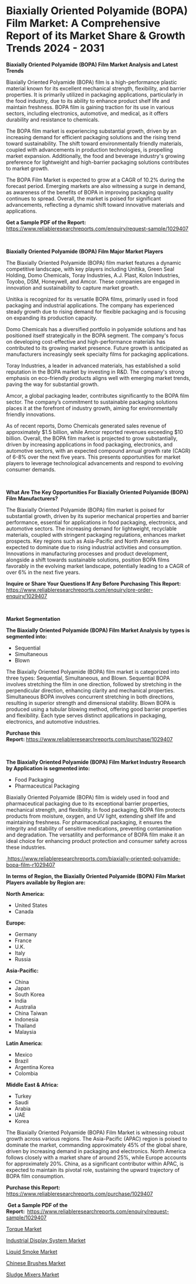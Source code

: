 <p><h1>Biaxially Oriented Polyamide (BOPA) Film Market: A Comprehensive Report of its Market Share & Growth Trends 2024 - 2031</h1></p><p><strong>Biaxially Oriented Polyamide (BOPA) Film Market Analysis and Latest Trends</strong></p>
<p><p>Biaxially Oriented Polyamide (BOPA) film is a high-performance plastic material known for its excellent mechanical strength, flexibility, and barrier properties. It is primarily utilized in packaging applications, particularly in the food industry, due to its ability to enhance product shelf life and maintain freshness. BOPA film is gaining traction for its use in various sectors, including electronics, automotive, and medical, as it offers durability and resistance to chemicals.</p><p>The BOPA film market is experiencing substantial growth, driven by an increasing demand for efficient packaging solutions and the rising trend toward sustainability. The shift toward environmentally friendly materials, coupled with advancements in production technologies, is propelling market expansion. Additionally, the food and beverage industry's growing preference for lightweight and high-barrier packaging solutions contributes to market growth.</p><p>The BOPA Film Market is expected to grow at a CAGR of 10.2% during the forecast period. Emerging markets are also witnessing a surge in demand, as awareness of the benefits of BOPA in improving packaging quality continues to spread. Overall, the market is poised for significant advancements, reflecting a dynamic shift toward innovative materials and applications.</p></p>
<p><strong>Get a Sample PDF of the Report:&nbsp;</strong> <a href="https://www.reliableresearchreports.com/enquiry/request-sample/1029407?utm_campaign=83&utm_medium=2&utm_source=Github&utm_content=ia&utm_term=16112024&utm_id=biaxially-oriented-polyamide-bopa-film">https://www.reliableresearchreports.com/enquiry/request-sample/1029407</a></p>
<p>&nbsp;</p>
<p><strong>Biaxially Oriented Polyamide (BOPA) Film Major Market Players</strong></p>
<p><p>The Biaxially Oriented Polyamide (BOPA) film market features a dynamic competitive landscape, with key players including Unitika, Green Seal Holding, Domo Chemicals, Toray Industries, A.J. Plast, Kolon Industries, Toyobo, DSM, Honeywell, and Amcor. These companies are engaged in innovation and sustainability to capture market growth.</p><p>Unitika is recognized for its versatile BOPA films, primarily used in food packaging and industrial applications. The company has experienced steady growth due to rising demand for flexible packaging and is focusing on expanding its production capacity.</p><p>Domo Chemicals has a diversified portfolio in polyamide solutions and has positioned itself strategically in the BOPA segment. The company's focus on developing cost-effective and high-performance materials has contributed to its growing market presence. Future growth is anticipated as manufacturers increasingly seek specialty films for packaging applications.</p><p>Toray Industries, a leader in advanced materials, has established a solid reputation in the BOPA market by investing in R&D. The company's strong emphasis on eco-friendly products aligns well with emerging market trends, paving the way for substantial growth.</p><p>Amcor, a global packaging leader, contributes significantly to the BOPA film sector. The company’s commitment to sustainable packaging solutions places it at the forefront of industry growth, aiming for environmentally friendly innovations.</p><p>As of recent reports, Domo Chemicals generated sales revenue of approximately $1.5 billion, while Amcor reported revenues exceeding $10 billion. Overall, the BOPA film market is projected to grow substantially, driven by increasing applications in food packaging, electronics, and automotive sectors, with an expected compound annual growth rate (CAGR) of 6-8% over the next five years. This presents opportunities for market players to leverage technological advancements and respond to evolving consumer demands.</p></p>
<p>&nbsp;</p>
<p><strong>What Are The Key Opportunities For Biaxially Oriented Polyamide (BOPA) Film Manufacturers?</strong></p>
<p><p>The Biaxially Oriented Polyamide (BOPA) film market is poised for substantial growth, driven by its superior mechanical properties and barrier performance, essential for applications in food packaging, electronics, and automotive sectors. The increasing demand for lightweight, recyclable materials, coupled with stringent packaging regulations, enhances market prospects. Key regions such as Asia-Pacific and North America are expected to dominate due to rising industrial activities and consumption. Innovations in manufacturing processes and product development, alongside a shift towards sustainable solutions, position BOPA films favorably in the evolving market landscape, potentially leading to a CAGR of over 6% in the next five years.</p></p>
<p><strong>Inquire or Share Your Questions If Any Before Purchasing This Report:</strong> <a href="https://www.reliableresearchreports.com/enquiry/pre-order-enquiry/1029407?utm_campaign=83&utm_medium=2&utm_source=Github&utm_content=ia&utm_term=16112024&utm_id=biaxially-oriented-polyamide-bopa-film">https://www.reliableresearchreports.com/enquiry/pre-order-enquiry/1029407</a></p>
<p>&nbsp;</p>
<p><strong>Market Segmentation</strong></p>
<p><strong>The Biaxially Oriented Polyamide (BOPA) Film Market Analysis by types is segmented into:</strong></p>
<p><ul><li>Sequential</li><li>Simultaneous</li><li>Blown</li></ul></p>
<p><p>The Biaxially Oriented Polyamide (BOPA) film market is categorized into three types: Sequential, Simultaneous, and Blown. Sequential BOPA involves stretching the film in one direction, followed by stretching in the perpendicular direction, enhancing clarity and mechanical properties. Simultaneous BOPA involves concurrent stretching in both directions, resulting in superior strength and dimensional stability. Blown BOPA is produced using a tubular blowing method, offering good barrier properties and flexibility. Each type serves distinct applications in packaging, electronics, and automotive industries.</p></p>
<p><strong>Purchase this Report:&nbsp;</strong><a href="https://www.reliableresearchreports.com/purchase/1029407?utm_campaign=83&utm_medium=2&utm_source=Github&utm_content=ia&utm_term=16112024&utm_id=biaxially-oriented-polyamide-bopa-film">https://www.reliableresearchreports.com/purchase/1029407</a></p>
<p>&nbsp;</p>
<p><strong>The Biaxially Oriented Polyamide (BOPA) Film Market Industry Research by Application is segmented into:</strong></p>
<p><ul><li>Food Packaging</li><li>Pharmaceutical Packaging</li></ul></p>
<p><p>Biaxially Oriented Polyamide (BOPA) film is widely used in food and pharmaceutical packaging due to its exceptional barrier properties, mechanical strength, and flexibility. In food packaging, BOPA film protects products from moisture, oxygen, and UV light, extending shelf life and maintaining freshness. For pharmaceutical packaging, it ensures the integrity and stability of sensitive medications, preventing contamination and degradation. The versatility and performance of BOPA film make it an ideal choice for enhancing product protection and consumer safety across these industries.</p></p>
<p><a href="https://www.reliableresearchreports.com/biaxially-oriented-polyamide-bopa-film-r1029407?utm_campaign=83&utm_medium=2&utm_source=Github&utm_content=ia&utm_term=16112024&utm_id=biaxially-oriented-polyamide-bopa-film">&nbsp;https://www.reliableresearchreports.com/biaxially-oriented-polyamide-bopa-film-r1029407</a></p>
<p><strong>In terms of Region, the Biaxially Oriented Polyamide (BOPA) Film Market Players available by Region are:</strong></p>
<p>
    <p> <strong> North America: </strong>
        <ul>
            <li>United States</li>
            <li>Canada</li>
        </ul>
        </p> 
    <p> <strong> Europe: </strong>
        <ul>
            <li>Germany</li>
            <li>France</li>
            <li>U.K.</li>
            <li>Italy</li>
            <li>Russia</li>
        </ul>
        </p> 
    <p> <strong> Asia-Pacific: </strong>
        <ul>
            <li>China</li>
            <li>Japan</li>
            <li>South Korea</li>
            <li>India</li>
            <li>Australia</li>
            <li>China Taiwan</li>
            <li>Indonesia</li>
            <li>Thailand</li>
            <li>Malaysia</li>
        </ul>
        </p> 
    <p> <strong> Latin America: </strong>
        <ul>
            <li>Mexico</li>
            <li>Brazil</li>
            <li>Argentina Korea</li>
            <li>Colombia</li>
        </ul>
        </p> 
    <p> <strong> Middle East & Africa: </strong>
        <ul>
            <li>Turkey</li>
            <li>Saudi</li>
            <li>Arabia</li>
            <li>UAE</li>
            <li>Korea</li>
        </ul>
    </p>
    </p>
<p><p>The Biaxially Oriented Polyamide (BOPA) Film Market is witnessing robust growth across various regions. The Asia-Pacific (APAC) region is poised to dominate the market, commanding approximately 45% of the global share, driven by increasing demand in packaging and electronics. North America follows closely with a market share of around 25%, while Europe accounts for approximately 20%. China, as a significant contributor within APAC, is expected to maintain its pivotal role, sustaining the upward trajectory of BOPA film consumption.</p></p>
<p><strong>Purchase this Report: </strong><a href="https://www.reliableresearchreports.com/purchase/1029407?utm_campaign=83&utm_medium=2&utm_source=Github&utm_content=ia&utm_term=16112024&utm_id=biaxially-oriented-polyamide-bopa-film">https://www.reliableresearchreports.com/purchase/1029407</a></p>
<p>&nbsp;<strong>Get a Sample PDF of the Report:&nbsp;&nbsp;</strong><a href="https://www.reliableresearchreports.com/enquiry/request-sample/1029407?utm_campaign=83&utm_medium=2&utm_source=Github&utm_content=ia&utm_term=16112024&utm_id=biaxially-oriented-polyamide-bopa-film">https://www.reliableresearchreports.com/enquiry/request-sample/1029407</a></p>
<p><strong></strong></p>
<p><p><a href="https://www.linkedin.com/pulse/strategic-market-insights-navigating-global-torque-landscape-ijirf?utm_campaign=83&utm_medium=2&utm_source=Github&utm_content=ia&utm_term=16112024&utm_id=biaxially-oriented-polyamide-bopa-film">Torque Market</a></p><p><a href="https://www.linkedin.com/pulse/market-insights-global-industrial-display-system-forecast-0rg0f?utm_campaign=83&utm_medium=2&utm_source=Github&utm_content=ia&utm_term=16112024&utm_id=biaxially-oriented-polyamide-bopa-film">Industrial Display System Market</a></p><p><a href="https://github.com/mharielmesa/Market-Research-Report-List-5/blob/main/liquid-smoke-market.md?utm_campaign=83&utm_medium=2&utm_source=Github&utm_content=ia&utm_term=16112024&utm_id=biaxially-oriented-polyamide-bopa-film">Liquid Smoke Market</a></p><p><a href="https://issuu.com/reportprime-2/docs/chinese-brushes-market-size-2030.pp_f7a4cc32969dcf?utm_campaign=83&utm_medium=2&utm_source=Github&utm_content=ia&utm_term=16112024&utm_id=biaxially-oriented-polyamide-bopa-film">Chinese Brushes Market</a></p><p><a href="https://issuu.com/reportprime-2/docs/sludge-mixers-market-size-2030.pptx_0d0bca1cb73b5f?utm_campaign=83&utm_medium=2&utm_source=Github&utm_content=ia&utm_term=16112024&utm_id=biaxially-oriented-polyamide-bopa-film">Sludge Mixers Market</a></p></p>